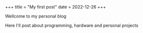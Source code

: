+++
title = "My first post"
date = 2022-12-26
+++

Wellcome to my personal blog

Here I'll post about programming, hardware and personal projects

